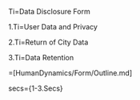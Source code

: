 Ti=Data Disclosure Form

1.Ti=User Data and Privacy

2.Ti=Return of City Data

3.Ti=Data Retention

=[HumanDynamics/Form/Outline.md]

secs={1-3.Secs}
